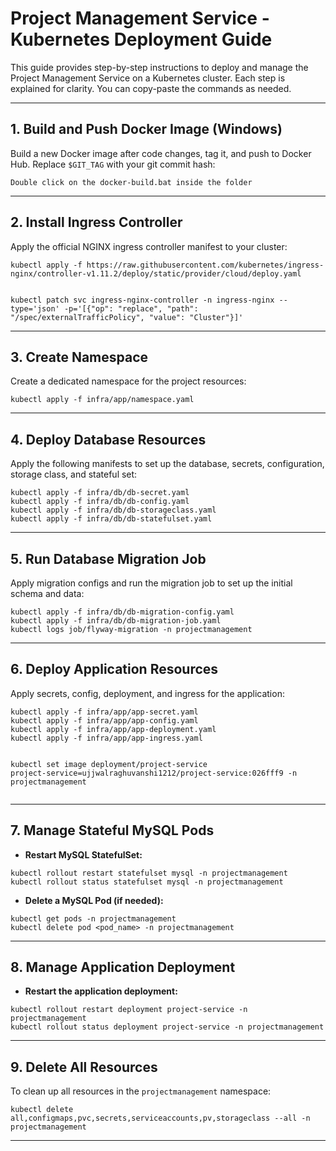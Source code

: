 
<h1>Project Management Service - Kubernetes Deployment Guide</h1>

<p>This guide provides step-by-step instructions to deploy and manage the Project Management Service on a Kubernetes cluster. Each step is explained for clarity. You can copy-paste the commands as needed.</p>

<hr/>

<h2>1. Build and Push Docker Image (Windows)</h2>
<p>Build a new Docker image after code changes, tag it, and push to Docker Hub. Replace <code>$GIT_TAG</code> with your git commit hash:</p>
<pre><code>Double click on the docker-build.bat inside the folder
</code></pre>
<hr/>

<h2>2. Install Ingress Controller</h2>
<p>Apply the official NGINX ingress controller manifest to your cluster:</p>
<pre><code>kubectl apply -f https://raw.githubusercontent.com/kubernetes/ingress-nginx/controller-v1.11.2/deploy/static/provider/cloud/deploy.yaml
</br>
kubectl patch svc ingress-nginx-controller -n ingress-nginx --type='json' -p='[{"op": "replace", "path": "/spec/externalTrafficPolicy", "value": "Cluster"}]'
</code></pre>
<hr/>

<h2>3. Create Namespace</h2>
<p>Create a dedicated namespace for the project resources:</p>
<pre><code>kubectl apply -f infra/app/namespace.yaml
</code></pre>
<hr/>

<h2>4. Deploy Database Resources</h2>
<p>Apply the following manifests to set up the database, secrets, configuration, storage class, and stateful set:</p>
<pre><code>kubectl apply -f infra/db/db-secret.yaml
kubectl apply -f infra/db/db-config.yaml
kubectl apply -f infra/db/db-storageclass.yaml
kubectl apply -f infra/db/db-statefulset.yaml
</code></pre>
<hr/>

<h2>5. Run Database Migration Job</h2>
<p>Apply migration configs and run the migration job to set up the initial schema and data:</p>
<pre><code>kubectl apply -f infra/db/db-migration-config.yaml
kubectl apply -f infra/db/db-migration-job.yaml
kubectl logs job/flyway-migration -n projectmanagement
</code></pre>
<hr/>

<h2>6. Deploy Application Resources</h2>
<p>Apply secrets, config, deployment, and ingress for the application:</p>
<pre><code>kubectl apply -f infra/app/app-secret.yaml
kubectl apply -f infra/app/app-config.yaml
kubectl apply -f infra/app/app-deployment.yaml
kubectl apply -f infra/app/app-ingress.yaml

kubectl set image deployment/project-service project-service=ujjwalraghuvanshi1212/project-service:026fff9 -n projectmanagement
</code></pre>
<hr/>

<h2>7. Manage Stateful MySQL Pods</h2>
<ul>
  <li><b>Restart MySQL StatefulSet:</b></li>
</ul>
<pre><code>kubectl rollout restart statefulset mysql -n projectmanagement
kubectl rollout status statefulset mysql -n projectmanagement
</code></pre>
<ul>
  <li><b>Delete a MySQL Pod (if needed):</b></li>
</ul>
<pre><code>kubectl get pods -n projectmanagement
kubectl delete pod &lt;pod_name&gt; -n projectmanagement
</code></pre>
<hr/>

<h2>8. Manage Application Deployment</h2>
<ul>
  <li><b>Restart the application deployment:</b></li>
</ul>
<pre><code>kubectl rollout restart deployment project-service -n projectmanagement
kubectl rollout status deployment project-service -n projectmanagement
</code></pre>
<hr/>

<h2>9. Delete All Resources</h2>
<p>To clean up all resources in the <code>projectmanagement</code> namespace:</p>
<pre><code>kubectl delete all,configmaps,pvc,secrets,serviceaccounts,pv,storageclass --all -n projectmanagement
</code></pre>
<hr/>